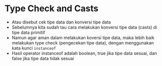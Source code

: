 # Type Check and Casts

- Atau disebut cek tipe data dan konversi tipe data
- Sebelumnya kita sudah tau cara melakukan konversi tipe data (casts) di tipe data primitif
- Namun agar aman dalam melakukan koversi tipe data, maka lebih baik melakukan type check (pengecekan tipe data), dengan menggunakan kata kunci `instanceof`
- Hasil operator instanceof adalah boolean, true jika tipe data sesuai, dan false jika tipe data tidak sesuai